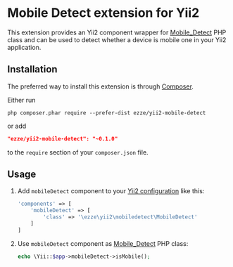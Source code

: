 # Mobile Detect extension for Yii2

This extension provides an Yii2 component wrapper for [Mobile_Detect](http://mobiledetect.net/) PHP class and
can be used to detect whether a device is mobile one in your Yii2 application.

## Installation

The preferred way to install this extension is through [Composer](http://getcomposer.org/download/).

Either run

```
php composer.phar require --prefer-dist ezze/yii2-mobile-detect
```

or add

```json
"ezze/yii2-mobile-detect": "~0.1.0"
```

to the `require` section of your `composer.json` file.

## Usage

1. Add `mobileDetect` component to your [Yii2 configuration](http://www.yiiframework.com/doc-2.0/guide-concept-configurations.html#application-configurations)
like this:

    ```php
    'components' => [
        'mobileDetect' => [
            'class' => '\ezze\yii2\mobiledetect\MobileDetect'
        ]
    ]
    ```

2. Use `mobileDetect` component as [Mobile_Detect](http://mobiledetect.net/) PHP class:

    ```php
    echo \Yii::$app->mobileDetect->isMobile();
    ```
